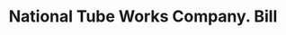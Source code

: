 ---
doi: 10.7916/D80Z8FC1
date_other: '1880'
date_other_textual: 1880-1889
form: printed ephemera
genre:
- Invoices
name:
- National Tube Works Company
object_in_context_url: https://biggert.cul.columbia.edu/items/view/ave_biggert_00423
subject_hierarchical_geographic:
- Boston, Massachusetts, United States
subject_name:
- National Tube Works Company
title: National Tube Works Company. Bill
sort_title: National Tube Works Company. Bill
call_number: ave_biggert_00423
coordinates:
- 42.35805555555556,-71.06361111111111
pid: ave_biggert_00423
identifiers: ave_biggert_00423
permalink: /biggert/ave_biggert_00423/
layout: iiif-image-page
---